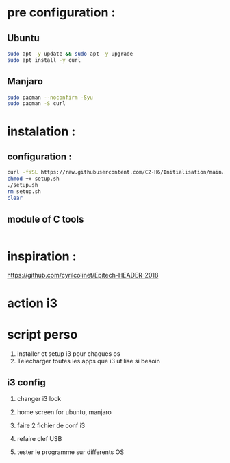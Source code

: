 
# pre configuration :

## Ubuntu
``` bash
sudo apt -y update && sudo apt -y upgrade
sudo apt install -y curl
```

## Manjaro
```bash
sudo pacman --noconfirm -Syu
sudo pacman -S curl
```

# instalation :

## configuration :
```bash
curl -fsSL https://raw.githubusercontent.com/C2-H6/Initialisation/main/init.sh -o init.sh
chmod +x setup.sh
./setup.sh
rm setup.sh
clear
```

## module of C tools
```bash

```

# inspiration :
https://github.com/cyrilcolinet/Epitech-HEADER-2018




# action i3

# script perso

1. installer et setup i3 pour chaques os
2. Telecharger toutes les apps que i3 utilise si besoin


## i3 config
1. changer i3 lock 


4. home screen for ubuntu, manjaro
5. faire 2 fichier de conf i3

6. refaire clef USB
7. tester le programme sur differents OS